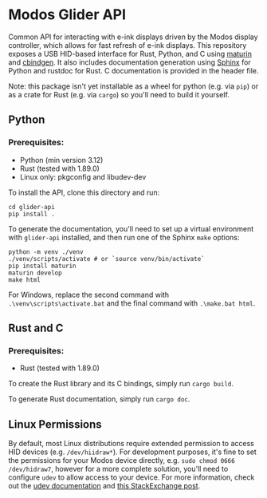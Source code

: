 # Modos Glider API

Common API for interacting with e-ink displays driven by the Modos display
controller, which allows for fast refresh of e-ink displays. This repository
exposes a USB HID-based interface for Rust, Python, and C using 
[maturin](https://www.maturin.rs/) and 
[cbindgen](https://github.com/mozilla/cbindgen). It also includes documentation
generation using [Sphinx](https://www.sphinx-doc.org/) for Python and rustdoc for Rust. C documentation is provided in the header file.

Note: this package isn't yet installable as a wheel for python (e.g. via `pip`)
or as a crate for Rust (e.g. via `cargo`) so you'll need to build it yourself.

## Python 

### Prerequisites:
- Python (min version 3.12)
- Rust (tested with 1.89.0)
- Linux only: pkgconfig and libudev-dev

To install the API, clone this directory and run:
```shell
cd glider-api
pip install .
```

To generate the documentation, you'll need to set up a virtual environment with `glider-api` installed, and then run one of the Sphinx `make` options:
```shell
python -m venv ./venv
./venv/scripts/activate # or `source venv/bin/activate`
pip install maturin
maturin develop
make html
```

For Windows, replace the second command with `.\venv\scripts\activate.bat` and the final command with `.\make.bat html`.

## Rust and C

### Prerequisites:
- Rust (tested with 1.89.0)

To create the Rust library and its C bindings, simply run `cargo build`. 

To generate Rust documentation, simply run `cargo doc`.

## Linux Permissions

By default, most Linux distributions require extended permission to access HID devices (e.g. `/dev/hiidraw*`). For development purposes, it's fine to set the permissions for your Modos device directly, e.g. `sudo chmod 0666 /dev/hidraw7`, however for a more complete solution, you'll need to configure `udev` to allow access to your device. For more information, check out the [udev documentation](https://www.kernel.org/pub/linux/utils/kernel/hotplug/udev/udev.html) and [this StackExchange post](https://askubuntu.com/questions/15570/configure-udev-to-change-permissions-on-usb-hid-device).
